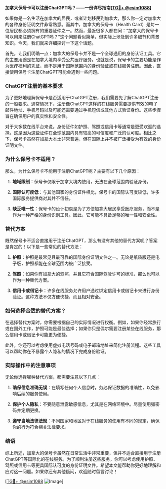 **加拿大保号卡可以注册ChatGPT吗？——一份详尽指南[[TG💪+ @esim1088](https://t.me/s/esim1088)]**

如果你是一名生活在加拿大的居民，或者计划移民到加拿大，那么你一定对加拿大的各种身份证明文件非常熟悉。而其中，加拿大的保号卡（Health Card）是每一位居民都必须拥有的重要证件之一。然而，最近很多人都在问：“加拿大的保号卡可以用来注册ChatGPT吗？”这个问题看似简单，但实际上涉及到许多细节和背景知识。今天，我们就来详细探讨一下这个话题。

首先，让我们明确一点：加拿大的保号卡并不是一个全球通用的身份认证工具。它的主要用途是在加拿大境内享受公共医疗服务。也就是说，保号卡的主要功能是作为医疗福利的凭证，而不是用于国际范围内的身份验证或在线服务注册。因此，直接使用保号卡注册ChatGPT可能会遇到一些问题。

### ChatGPT注册的基本要求

为了更好地理解保号卡是否适用于ChatGPT注册，我们需要先了解ChatGPT注册的一般要求。通常情况下，注册像ChatGPT这样的在线服务需要提供有效的电子邮件地址、手机号码以及可能还需要通过手机短信或其他方式验证身份。这些步骤旨在确保用户的真实性和安全性。

对于大多数在线平台来说，身份证件如护照、驾照或信用卡等通常是更受欢迎的选择。这是因为这些证件在全球范围内具有较高的可信度和广泛的认可度。相比之下，保号卡虽然在加拿大本土非常普遍，但在国际上并不被广泛接受为有效的身份证明文件。

### 为什么保号卡不适用？

那么，为什么保号卡不能用于注册ChatGPT呢？主要有以下几个原因：

1. **地域限制**：保号卡仅限于加拿大境内使用，无法在全球范围内验证身份。
   
2. **国际认可度低**：与其他国家的身份证件相比，保号卡的国际认可度较低，许多国际服务提供商对其并不信任。
   
3. **缺乏唯一性**：保号卡的设计初衷是为了方便加拿大居民享受医疗服务，而不是作为一种严格的身份识别工具。因此，它可能不具备足够的唯一性和安全性。

### 替代方案

既然保号卡不适合直接用于注册ChatGPT，那么有没有其他的替代方案呢？答案是肯定的！以下是一些常见的替代方法：

1. **护照**：护照是最常见且最可靠的国际身份证明文件之一。无论是纸质版还是电子版，护照都能在全球范围内被广泛接受。
   
2. **驾照**：如果你有加拿大的驾照，并且它符合国际驾驶许可的标准，那么也可以作为一种替代方案。
   
3. **信用卡或借记卡**：许多在线服务允许用户通过绑定信用卡或借记卡来进行身份验证。这种方法不仅方便快捷，而且相对安全。

### 如何选择合适的替代方案？

在选择替代方案时，你需要根据自己的实际情况进行权衡。例如，如果你经常旅行或在国外工作，护照可能是最佳选择；如果你只是偶尔需要注册某些在线服务，那么信用卡或借记卡可能更为便捷。

此外，你还可以考虑使用虚拟电话号码或电子邮箱地址来简化注册流程。这些工具可以帮助你在不暴露个人隐私的情况下完成身份验证。

### 实际操作中的注意事项

无论你选择哪种替代方案，都需要注意以下几点：

1. **确保信息准确无误**：在填写任何个人信息时，务必保证数据的准确性，以免影响后续的服务使用。
   
2. **保护个人隐私**：不要随意泄露敏感信息，尤其是在网络环境中。尽量使用强密码并定期更换。
   
3. **遵守当地法律法规**：不同国家和地区对于在线服务的使用有不同的规定，确保你的行为符合相关法律要求。

### 结语

综上所述，加拿大的保号卡虽然在日常生活中非常重要，但并不适合直接用于注册ChatGPT等国际化的在线服务。为了顺利注册这些服务，你可以考虑使用护照、驾照或信用卡等更具国际认可度的身份证明文件。希望本文能帮助你更好地理解和应对这一问题。如果你还有其他疑问，欢迎随时留言讨论！

[[TG💪+ @esim1088](https://t.me/s/esim1088) ![Image](https://i.postimg.cc/4NQfJmqS/Snipaste-2025-05-13-00-14-12.png)]